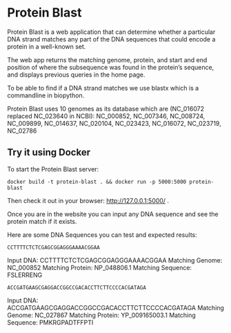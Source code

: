 Protein Blast
====

Protein Blast is a web application that can determine whether a particular DNA strand
matches any part of the DNA sequences that could encode a protein in a well-known set.

The web app returns the matching genome, protein, and start and end position of where
the subsequence was found in the protein’s sequence, and displays previous queries in 
the home page.

To be able to find if a DNA strand matches we use blastx which is a commandline in
biopython.

Protein Blast uses 10 genomes as its database which are (NC_016072 replaced NC_023640 in NCBI):
NC_000852, NC_007346, NC_008724, NC_009899, NC_014637, NC_020104, NC_023423, NC_016072, NC_023719, NC_02786

Try it using Docker
-------------------

To start the Protein Blast server:

    docker build -t protein-blast . && docker run -p 5000:5000 protein-blast

Then check it out in your browser: http://127.0.0.1:5000/ .

Once you are in the website you can input any DNA sequence and see the protein
match if it exists.

Here are some DNA Sequences you can test and expected results:

    CCTTTTCTCTCGAGCGGAGGGAAAACGGAA
    
Input DNA: CCTTTTCTCTCGAGCGGAGGGAAAACGGAA
Matching Genome: NC_000852
Matching Protein: NP_048806.1
Matching Sequence: FSLERRENG


    ACCGATGAAGCGAGGACCGGCCGACACCTTCTTCCCCACGATAGA
Input DNA: ACCGATGAAGCGAGGACCGGCCGACACCTTCTTCCCCACGATAGA
Matching Genome: NC_027867
Matching Protein: YP_009165003.1
Matching Sequence: PMKRGPADTFFPTI

